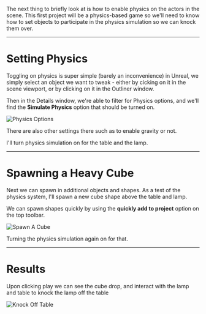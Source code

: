 The next thing to briefly look at is how to enable physics on the actors in the scene. This first project will be a physics-based game so we'll need to know how to set objects to participate in the physics simulation so we can knock them over.

---
# Setting Physics #

Toggling on physics is super simple (barely an inconvenience) in Unreal, we simply select an object we want to tweak - either by cicking on it in the scene viewport, or by clicking on it in the Outliner window.

Then in the Details window, we're able to filter for Physics options, and we'll find the **Simulate Physics** option that should be turned on.

![Physics Options](Physics%20Options.png)

There are also other settings there such as to enable gravity or not.

I'll turn physics simulation on for the table and the lamp.

---
# Spawning a Heavy Cube #

Next we can spawn in additional objects and shapes. As a test of the physics system, I'll spawn a new cube shape above the table and lamp.

We can spawn shapes quickly by using the **quickly add to project** option on the top toolbar.

![Spawn A Cube](Spawn%20A%20Cube.png)

Turning the physics simulation again on for that.

---
# Results #

Upon clicking play we can see the cube drop, and interact with the lamp and table to knock the lamp off the table

![Knock Off Table](Knock%20Off%20The%20Table.gif)